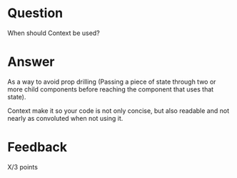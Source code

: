 # Question

When should Context be used? 

# Answer

As a way to avoid prop drilling (Passing a piece of state through two or more child components before reaching the component that uses that state). 

Context make it so your code is not only concise, but also readable and not nearly as convoluted when not using it.



# Feedback

X/3 points